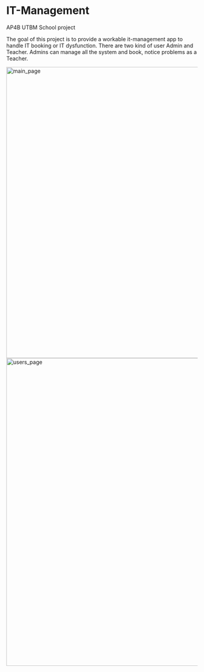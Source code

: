 # IT-Management
AP4B UTBM School project

The goal of this project is to provide a workable it-management app to handle IT booking or IT dysfunction.
There are two kind of user Admin and Teacher. Admins can manage all the system and book, notice problems as a Teacher. 

<img width="768" alt="main_page" src="https://user-images.githubusercontent.com/43036801/123175671-7513c900-d482-11eb-9c78-10a93ab47663.png">


<img width="812" alt="users_page" src="https://user-images.githubusercontent.com/43036801/123175686-7d6c0400-d482-11eb-90c7-3205d86660ec.png">
